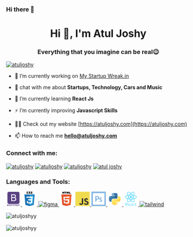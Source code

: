 ### Hi there 👋

<h1 align="center">Hi 👋, I'm Atul Joshy</h1>
<h3 align="center">Everything that you imagine can be real😉</h3>

<p align="left"> <a href="https://twitter.com/atuljoshy" target="blank"><img src="https://img.shields.io/twitter/follow/atuljoshy?logo=twitter&style=for-the-badge" alt="atuljoshy" /></a> </p>

- 🚀 I’m currently working on [My Startup Wreak.in](https://wreak.in)

- 💬 chat with me about **Startups, Technology, Cars and Music**

- 🌱 I’m currently learning **React Js**

- ⚡ I’m currently improving **Javascript Skills**

- 👨‍💻 Check out my website [https://atuljoshy.com](https://atuljoshy.com)

- 📫 How to reach me **hello@atuljoshy.com**

<h3 align="left">Connect with me:</h3>
<p align="left">
<a href="https://twitter.com/atuljoshy" target="blank"><img align="center" src="https://raw.githubusercontent.com/rahuldkjain/github-profile-readme-generator/master/src/images/icons/Social/twitter.svg" alt="atuljoshy" height="30" width="40" /></a>
<a href="https://linkedin.com/in/atuljoshy" target="blank"><img align="center" src="https://raw.githubusercontent.com/rahuldkjain/github-profile-readme-generator/master/src/images/icons/Social/linked-in-alt.svg" alt="atuljoshy" height="30" width="40" /></a>
<a href="https://instagram.com/atuljoshy" target="blank"><img align="center" src="https://raw.githubusercontent.com/rahuldkjain/github-profile-readme-generator/master/src/images/icons/Social/instagram.svg" alt="atuljoshy" height="30" width="40" /></a>
<a href="https://www.youtube.com/c/atul joshy" target="blank"><img align="center" src="https://raw.githubusercontent.com/rahuldkjain/github-profile-readme-generator/master/src/images/icons/Social/youtube.svg" alt="atul joshy" height="30" width="40" /></a>
</p>

<h3 align="left">Languages and Tools:</h3>
<p align="left"> <a href="https://getbootstrap.com" target="_blank" rel="noreferrer"> <img src="https://raw.githubusercontent.com/devicons/devicon/master/icons/bootstrap/bootstrap-plain-wordmark.svg" alt="bootstrap" width="40" height="40"/> </a> <a href="https://www.w3schools.com/css/" target="_blank" rel="noreferrer"> <img src="https://raw.githubusercontent.com/devicons/devicon/master/icons/css3/css3-original-wordmark.svg" alt="css3" width="40" height="40"/> </a> <a href="https://www.figma.com/" target="_blank" rel="noreferrer"> <img src="https://www.vectorlogo.zone/logos/figma/figma-icon.svg" alt="figma" width="40" height="40"/> </a> <a href="https://www.w3.org/html/" target="_blank" rel="noreferrer"> <img src="https://raw.githubusercontent.com/devicons/devicon/master/icons/html5/html5-original-wordmark.svg" alt="html5" width="40" height="40"/> </a> <a href="https://developer.mozilla.org/en-US/docs/Web/JavaScript" target="_blank" rel="noreferrer"> <img src="https://raw.githubusercontent.com/devicons/devicon/master/icons/javascript/javascript-original.svg" alt="javascript" width="40" height="40"/> </a> <a href="https://www.photoshop.com/en" target="_blank" rel="noreferrer"> <img src="https://raw.githubusercontent.com/devicons/devicon/master/icons/photoshop/photoshop-line.svg" alt="photoshop" width="40" height="40"/> </a> <a href="https://www.python.org" target="_blank" rel="noreferrer"> <img src="https://raw.githubusercontent.com/devicons/devicon/master/icons/python/python-original.svg" alt="python" width="40" height="40"/> </a> <a href="https://reactjs.org/" target="_blank" rel="noreferrer"> <img src="https://raw.githubusercontent.com/devicons/devicon/master/icons/react/react-original-wordmark.svg" alt="react" width="40" height="40"/> </a> <a href="https://tailwindcss.com/" target="_blank" rel="noreferrer"> <img src="https://www.vectorlogo.zone/logos/tailwindcss/tailwindcss-icon.svg" alt="tailwind" width="40" height="40"/> </a> </p>

<p><img align="center" src="https://github-readme-stats.vercel.app/api/top-langs?username=atuljoshyy&show_icons=true&locale=en&layout=compact" alt="atuljoshyy" /></p>

<p><img align="center" src="https://github-readme-streak-stats.herokuapp.com/?user=atuljoshyy&" alt="atuljoshyy" /></p>


<!--
**atuljoshyy/atuljoshyy** is a ✨ _special_ ✨ repository because its `README.md` (this file) appears on your GitHub profile.

Here are some ideas to get you started:

- 🔭 I’m currently working on ...
- 🌱 I’m currently learning ...
- 👯 I’m looking to collaborate on ...
- 🤔 I’m looking for help with ...
- 💬 Ask me about ...
- 📫 How to reach me: ...
- 😄 Pronouns: ...
- ⚡ Fun fact: ...
-->
